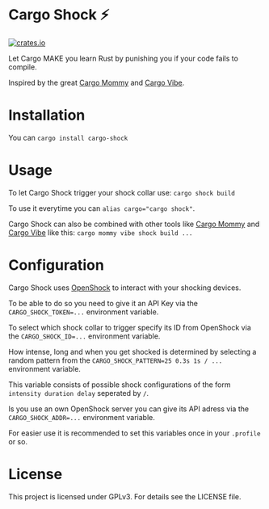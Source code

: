 # Cargo Shock ⚡

[![crates.io](https://img.shields.io/crates/v/cargo-shock.svg)](https://crates.io/crates/cargo-shock)

Let Cargo MAKE you learn Rust by punishing you if your code fails to compile.

Inspired by the great [Cargo Mommy](https://github.com/Gankra/cargo-mommy) and [Cargo Vibe](https://github.com/Shadlock0133/cargo-vibe).

# Installation

You can `cargo install cargo-shock`

# Usage

To let Cargo Shock trigger your shock collar use: `cargo shock build`

To use it everytime you can `alias cargo="cargo shock"`.

Cargo Shock can also be combined with other tools like [Cargo Mommy](https://github.com/Gankra/cargo-mommy) and [Cargo Vibe](https://github.com/Shadlock0133/cargo-vibe) like this:
`cargo mommy vibe shock build ...`

# Configuration

Cargo Shock uses [OpenShock](https://openshock.org/) to interact with your shocking devices.

To be able to do so you need to give it an API Key via the `CARGO_SHOCK_TOKEN=...` environment variable.

To select which shock collar to trigger specify its ID from OpenShock via the `CARGO_SHOCK_ID=...` environment variable.

How intense, long and when you get shocked is determined by selecting a random pattern from the `CARGO_SHOCK_PATTERN=25 0.3s 1s / ...` environment variable.

This variable consists of possible shock configurations of the form `intensity duration delay` seperated by `/`.

Is you use an own OpenShock server you can give its API adress via the `CARGO_SHOCK_ADDR=...` environment variable.

For easier use it is recommended to set this variables once in your `.profile` or so.

# License

This project is licensed under GPLv3. For details see the LICENSE file.

